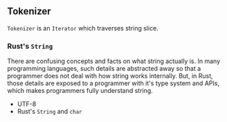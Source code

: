 ## Tokenizer

`Tokenizer` is an `Iterator` which traverses string slice.

### Rust's `String`

There are confusing concepts and facts on what string actually is.
In many programming languages, such details are abstracted away so that a programmer does not deal with how string works internally.
But, in Rust, those details are exposed to a programmer with it's type system and APIs, which makes programmers fully understand string.

* UTF-8
* Rust's `String` and `char`
